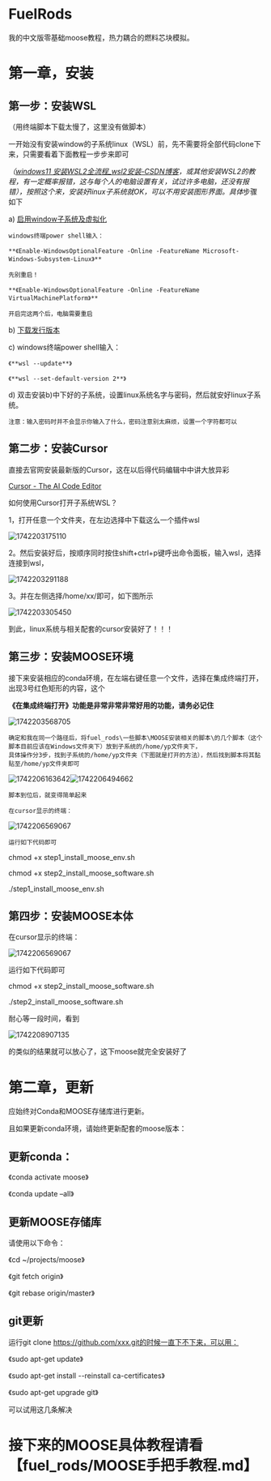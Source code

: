 # FuelRods

我的中文版零基础moose教程，热力耦合的燃料芯块模拟。

# 第一章，安装

## 第一步：安装WSL

（用终端脚本下载太慢了，这里没有做脚本）

一开始没有安装window的子系统linux（WSL）前，先不需要将全部代码clone下来，只需要看着下面教程一步步来即可

*（[windows11 安装WSL2全流程_wsl2安装-CSDN博客](https://blog.csdn.net/u011119817/article/details/130745551)，或其他安装WSL2的教程，有一定概率报错，这与每个人的电脑设置有关，试过许多电脑，还没有报错），按照这个来，安装好linux子系统就OK，可以不用安装图形界面。具体*步骤如下

a)       [启用window子系统及虚拟化](https://blog.csdn.net/u011119817/article/details/130745551#1window_14)

    windows终端power shell输入：

    **《Enable-WindowsOptionalFeature -Online -FeatureName Microsoft-Windows-Subsystem-Linux》**

    先别重启！

    **《Enable-WindowsOptionalFeature -Online -FeatureName VirtualMachinePlatform》**

    开启完这两个后，电脑需要重启

b)      [下载发行版本](https://aka.ms/wslubuntu2004)

c)
    windows终端power shell输入：

    《**wsl --update**》

    《**wsl --set-default-version 2**》

d)
    双击安装b)中下好的子系统，设置linux系统名字与密码，然后就安好linux子系统。

    注意：输入密码时并不会显示你输入了什么，密码注意别太麻烦，设置一个字符都可以

## 第二步：安装Cursor

直接去官网安装最新版的Cursor，这在以后得代码编辑中中讲大放异彩

[Cursor - The AI Code Editor](https://www.cursor.com/cn)

如何使用Cursor打开子系统WSL？

1，打开任意一个文件夹，在左边选择中下载这么一个插件wsl

![1742203175110](image/README/1742203175110.png)

2。然后安装好后，按顺序同时按住shift+ctrl+p键呼出命令面板，输入wsl，选择连接到wsl，

![1742203291188](image/README/1742203291188.png)

3。并在左侧选择/home/xx/即可，如下图所示

![1742203305450](image/README/1742203305450.png)

到此，linux系统与相关配套的cursor安装好了！！！

## 第三步：安装MOOSE环境

接下来安装相应的conda环境，在左端右键任意一个文件，选择在集成终端打开，出现3号红色矩形的内容，这个

**《在集成终端打开》功能是非常非常非常好用的功能，请务必记住**

![1742203568705](image/README/1742203568705.png)

    确定和我在同一个路径后，将fuel_rods\一些脚本\MOOSE安装相关的脚本\的几个脚本（这个脚本目前应该在Windows文件夹下）放到子系统的/home/yp文件夹下，
    具体操作分3步，找到子系统的/home/yp文件夹（下图就是打开的方法），然后找到脚本将其黏贴至/home/yp文件夹即可

![1742206163642](image/README/1742206163642.png)![1742206494662](image/README/1742206494662.png)

    脚本到位后，就变得简单起来

    在cursor显示的终端：

![1742206569067](image/README/1742206569067.png)

    运行如下代码即可

chmod +x step1_install_moose_env.sh

chmod +x step2_install_moose_software.sh

./step1_install_moose_env.sh

## 第四步：安装MOOSE本体

在cursor显示的终端：

![1742206569067](image/README/1742206569067.png)

运行如下代码即可

chmod +x step2_install_moose_software.sh

./step2_install_moose_software.sh

耐心等一段时间，看到

![1742208907135](image/README/1742208907135.png)

的类似的结果就可以放心了，这下moose就完全安装好了


# 第二章，更新

应始终对Conda和MOOSE存储库进行更新。

且如果更新conda环境，请始终更新配套的moose版本：

## 更新conda：

《conda activate moose》

《conda update –all》

## 更新MOOSE存储库

请使用以下命令：

《cd ~/projects/moose》

《git fetch origin》

《git rebase origin/master》


## git更新

运行git clone https://github.com/xxx.git的时候一直下不下来，可以用：

《sudo apt-get update》

《sudo apt-get install --reinstall ca-certificates》

《sudo apt-get upgrade git》

可以试用这几条解决


# 接下来的MOOSE具体教程请看【fuel_rods/MOOSE手把手教程.md】
